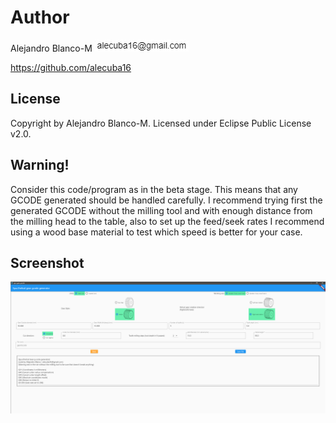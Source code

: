 # Author
Alejandro Blanco-M ![email](https://raw.githubusercontent.com/alecuba16/profile/main/email.jpg)

<https://github.com/alecuba16>

## License
Copyright by Alejandro Blanco-M. Licensed under Eclipse Public License v2.0.

## Warning!
Consider this code/program as in the beta stage. This means that any GCODE generated should be handled carefully. I recommend trying first the generated GCODE without the milling tool and with enough distance from the milling head to the table, also to set up the feed/seek rates I recommend using a wood base material to test which speed is better for your case.

## Screenshot

![Windows executable screenshot](https://raw.githubusercontent.com/alecuba16/spur_helical_gears_gcode_generator/main/screenshot.png)
